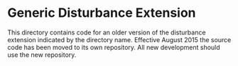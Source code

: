 # Generic Disturbance Extension

This directory contains code for an older version of the disturbance extension indicated by the directory name. Effective August 2015 the source code has been moved to its own repository. All new development should use the new repository. 
